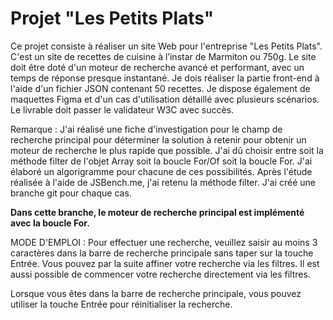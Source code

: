 # Projet "Les Petits Plats"
Ce projet consiste à réaliser un site Web pour l'entreprise "Les Petits Plats". C'est un site de recettes de cuisine à l’instar de Marmiton ou 750g. Le site doit être doté d'un moteur de recherche avancé et performant, avec un temps de réponse presque instantané. Je dois réaliser la partie front-end à l'aide d'un fichier JSON contenant 50 recettes. Je dispose également de maquettes Figma et d'un cas d'utilisation détaillé avec plusieurs scénarios. Le livrable doit passer le validateur W3C avec succès.

Remarque : J'ai réalisé une fiche d'investigation pour le champ de recherche principal pour déterminer la solution à retenir pour obtenir un moteur de recherche le plus rapide que possible. J'ai dû choisir entre soit la méthode filter de l'objet Array soit la boucle For/Of soit la boucle For. J'ai élaboré un algorigramme pour chacune de ces possibilités. Après l'étude réalisée à l'aide de JSBench.me, j'ai retenu la méthode filter. J'ai créé une branche git pour chaque cas.

**Dans cette branche, le moteur de recherche principal est implémenté avec la boucle For.**

MODE D'EMPLOI :
Pour effectuer une recherche, veuillez saisir au moins 3 caractères dans la barre de recherche principale sans taper sur la touche Entrée. Vous pouvez par la suite affiner votre recherche via les filtres. Il est aussi possible de commencer votre recherche directement via les filtres.

Lorsque vous êtes dans la barre de recherche principale, vous pouvez utiliser la touche Entrée pour réinitialiser la recherche.